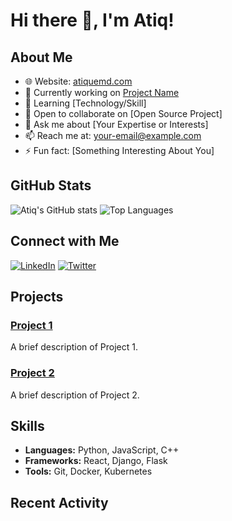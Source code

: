 # Hi there 👋, I'm Atiq!

## About Me

- 🌐 Website: [atiquemd.com](https://atiquemd.com)
- 🔭 Currently working on [Project Name](https://github.com/atiquemd/project-repo)
- 🌱 Learning [Technology/Skill]
- 👯 Open to collaborate on [Open Source Project]
- 💬 Ask me about [Your Expertise or Interests]
- 📫 Reach me at: [your-email@example.com](mailto:your-email@example.com)
- ⚡ Fun fact: [Something Interesting About You]

## GitHub Stats

![Atiq's GitHub stats](https://github-readme-stats.vercel.app/api?username=atiquemd&show_icons=true&theme=radical)
![Top Languages](https://github-readme-stats.vercel.app/api/top-langs/?username=atiquemd&layout=compact&theme=radical)

## Connect with Me

[![LinkedIn](https://img.shields.io/badge/LinkedIn-atiquemd-blue?logo=linkedin&logoColor=white)](https://www.linkedin.com/in/atiquemd)
[![Twitter](https://img.shields.io/badge/Twitter-@atiquemd-blue?logo=twitter&logoColor=white)](https://twitter.com/atiquemd)

## Projects

### [Project 1](https://github.com/atiquemd/project1)
A brief description of Project 1.

### [Project 2](https://github.com/atiquemd/project2)
A brief description of Project 2.

## Skills

- **Languages:** Python, JavaScript, C++
- **Frameworks:** React, Django, Flask
- **Tools:** Git, Docker, Kubernetes

## Recent Activity

<!--START_SECTION:activity-->
<!--END_SECTION:activity-->
